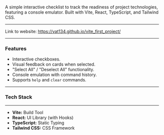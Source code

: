 A simple interactive checklist to track the readiness of project technologies, featuring a console emulator. Built with Vite, React, TypeScript, and Tailwind CSS.


---

Link to website: https://vat134.github.io/vite_first_project/

---

### Features

- Interactive checkboxes.
- Visual feedback on cards when selected.
- "Select All" / "Deselect All" functionality.
- Console emulation with command history.
- Supports `help` and `clear` commands.


---

### Tech Stack


---

- **Vite:** Build Tool
- **React:** UI Library (with Hooks)
- **TypeScript:** Static Typing
- **Tailwind CSS:** CSS Framework

